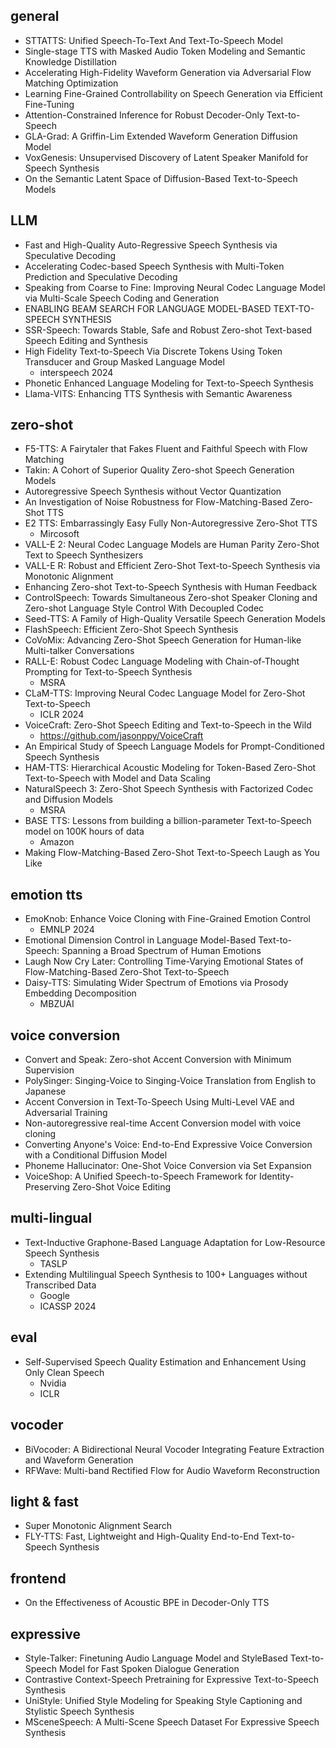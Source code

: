 ## general
- STTATTS: Unified Speech-To-Text And Text-To-Speech Model
- Single-stage TTS with Masked Audio Token Modeling and Semantic Knowledge Distillation
- Accelerating High-Fidelity Waveform Generation via Adversarial Flow Matching Optimization
- Learning Fine-Grained Controllability on Speech Generation via Efficient Fine-Tuning
- Attention-Constrained Inference for Robust Decoder-Only Text-to-Speech
- GLA-Grad: A Griffin-Lim Extended Waveform Generation Diffusion Model
- VoxGenesis: Unsupervised Discovery of Latent Speaker Manifold for Speech Synthesis
- On the Semantic Latent Space of Diffusion-Based Text-to-Speech Models
## LLM
- Fast and High-Quality Auto-Regressive Speech Synthesis via Speculative Decoding
- Accelerating Codec-based Speech Synthesis with Multi-Token Prediction and Speculative Decoding
- Speaking from Coarse to Fine: Improving Neural Codec Language Model via Multi-Scale Speech Coding and Generation
- ENABLING BEAM SEARCH FOR LANGUAGE MODEL-BASED TEXT-TO-SPEECH SYNTHESIS
- SSR-Speech: Towards Stable, Safe and Robust Zero-shot Text-based Speech Editing and Synthesis
- High Fidelity Text-to-Speech Via Discrete Tokens Using Token Transducer and Group Masked Language Model
  - interspeech 2024
- Phonetic Enhanced Language Modeling for Text-to-Speech Synthesis
- Llama-VITS: Enhancing TTS Synthesis with Semantic Awareness
## zero-shot
- F5-TTS: A Fairytaler that Fakes Fluent and Faithful Speech with Flow Matching
- Takin: A Cohort of Superior Quality Zero-shot Speech Generation Models
- Autoregressive Speech Synthesis without Vector Quantization
- An Investigation of Noise Robustness for Flow-Matching-Based Zero-Shot TTS
- E2 TTS: Embarrassingly Easy Fully Non-Autoregressive Zero-Shot TTS
  - Mircosoft
- VALL-E 2: Neural Codec Language Models are Human Parity Zero-Shot Text to Speech Synthesizers
- VALL-E R: Robust and Efficient Zero-Shot Text-to-Speech Synthesis via Monotonic Alignment
- Enhancing Zero-shot Text-to-Speech Synthesis with Human Feedback
- ControlSpeech: Towards Simultaneous Zero-shot Speaker Cloning and Zero-shot Language Style Control With Decoupled Codec
- Seed-TTS: A Family of High-Quality Versatile Speech Generation Models
- FlashSpeech: Efficient Zero-Shot Speech Synthesis
- CoVoMix: Advancing Zero-Shot Speech Generation for Human-like Multi-talker Conversations
- RALL-E: Robust Codec Language Modeling with Chain-of-Thought Prompting for Text-to-Speech Synthesis
  - MSRA
- CLaM-TTS: Improving Neural Codec Language Model for Zero-Shot Text-to-Speech
  - ICLR 2024
- VoiceCraft: Zero-Shot Speech Editing and Text-to-Speech in the Wild
  - https://github.com/jasonppy/VoiceCraft
- An Empirical Study of Speech Language Models for Prompt-Conditioned Speech Synthesis
- HAM-TTS: Hierarchical Acoustic Modeling for Token-Based Zero-Shot Text-to-Speech with Model and Data Scaling
- NaturalSpeech 3: Zero-Shot Speech Synthesis with Factorized Codec and Diffusion Models
  - MSRA
- BASE TTS: Lessons from building a billion-parameter Text-to-Speech model on 100K hours of data
  - Amazon
- Making Flow-Matching-Based Zero-Shot Text-to-Speech Laugh as You Like
## emotion tts
- EmoKnob: Enhance Voice Cloning with Fine-Grained Emotion Control
  - EMNLP 2024
- Emotional Dimension Control in Language Model-Based Text-to-Speech: Spanning a Broad Spectrum of Human Emotions
- Laugh Now Cry Later: Controlling Time-Varying Emotional States of Flow-Matching-Based Zero-Shot Text-to-Speech
- Daisy-TTS: Simulating Wider Spectrum of Emotions via Prosody Embedding Decomposition
  - MBZUAI
## voice conversion
- Convert and Speak: Zero-shot Accent Conversion with Minimum Supervision
- PolySinger: Singing-Voice to Singing-Voice Translation from English to Japanese
- Accent Conversion in Text-To-Speech Using Multi-Level VAE and Adversarial Training
- Non-autoregressive real-time Accent Conversion model with voice cloning
- Converting Anyone's Voice: End-to-End Expressive Voice Conversion with a Conditional Diffusion Model
- Phoneme Hallucinator: One-Shot Voice Conversion via Set Expansion
- VoiceShop: A Unified Speech-to-Speech Framework for Identity-Preserving Zero-Shot Voice Editing

## multi-lingual
- Text-Inductive Graphone-Based Language Adaptation for Low-Resource Speech Synthesis
  - TASLP
- Extending Multilingual Speech Synthesis to 100+ Languages without Transcribed Data
  - Google
  - ICASSP 2024

## eval
- Self-Supervised Speech Quality Estimation and Enhancement Using Only Clean Speech
  - Nvidia
  - ICLR

## vocoder
- BiVocoder: A Bidirectional Neural Vocoder Integrating Feature Extraction and Waveform Generation
- RFWave: Multi-band Rectified Flow for Audio Waveform Reconstruction

## light & fast
- Super Monotonic Alignment Search
- FLY-TTS: Fast, Lightweight and High-Quality End-to-End Text-to-Speech Synthesis

## frontend
- On the Effectiveness of Acoustic BPE in Decoder-Only TTS

## expressive
- Style-Talker: Finetuning Audio Language Model and StyleBased Text-to-Speech Model for Fast Spoken Dialogue Generation
- Contrastive Context-Speech Pretraining for Expressive Text-to-Speech Synthesis
- UniStyle: Unified Style Modeling for Speaking Style Captioning and Stylistic Speech Synthesis
- MSceneSpeech: A Multi-Scene Speech Dataset For Expressive Speech Synthesis
